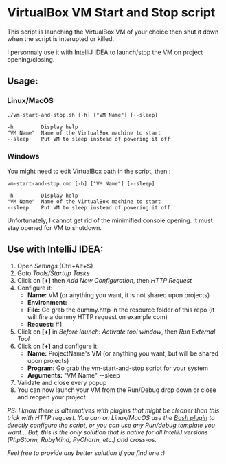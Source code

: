 VirtualBox VM Start and Stop script
===================================

This script is launching the VirtualBox VM of your choice then shut it down when the script is interupted or killed.

I personnaly use it with IntelliJ IDEA to launch/stop the VM on project opening/closing.

Usage:
------

### Linux/MacOS

    ./vm-start-and-stop.sh [-h] ["VM Name"] [--sleep]

    -h         Display help
    "VM Name"  Name of the VirtualBox machine to start
    --sleep    Put VM to sleep instead of powering it off

### Windows

You might need to edit VirtualBox path in the script, then :

    vm-start-and-stop.cmd [-h] ["VM Name"] [--sleep]

    -h         Display help
    "VM Name"  Name of the VirtualBox machine to start
    --sleep    Put VM to sleep instead of powering it off

Unfortunately, I cannot get rid of the minimified console opening. It must stay opened for VM to shutdown.

Use with IntelliJ IDEA:
-----------------------

1. Open *Settings* (Ctrl+Alt+S)
2. Goto *Tools/Startup Tasks*
3. Click on **[+]** then *Add New Configuration*, then *HTTP Request*
4. Configure it:
    * **Name:** VM (or anything you want, it is not shared upon projects)
    * **Environment:** <No Environment>
    * **File:** Go grab the dummy.http in the resource folder of this repo (it will fire a dummy HTTP request on example.com)
    * **Request:** #1
5. Click on **[+]** in *Before launch: Activate tool window*, then *Run External Tool*
6. Click on **[+]** and configure it:
    * **Name:** ProjectName's VM (or anything you want, but will be shared upon projects)
    * **Program:** Go grab the vm-start-and-stop script for your system
    * **Arguments:** "VM Name" --sleep
7. Validate and close every popup
8. You can now launch your VM from the Run/Debug drop down or close and reopen your project

_PS: I know there is alternatives with plugins that might be cleaner than this trick with HTTP request. You can on
Linux/MacOS use the [Bash plugin](https://plugins.jetbrains.com/plugin/4230-bashsupport) to directly configure the
script, or you can use any Run/debug template you want... But, this is the only solution that is native for all
IntelliJ versions (PhpStorm, RubyMind, PyCharm, etc.) and cross-os._

_Feel free to provide any better solution if you find one :)_
